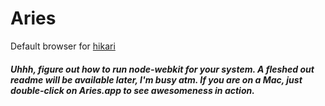Aries
=====

Default browser for <a href="https://github.com/IdeasNeverCease/hikari">hikari</a>

##### Uhhh, figure out how to run node-webkit for your system. A fleshed out readme will be available later, I'm busy atm. If you are on a Mac, just double-click on Aries.app to see awesomeness in action.